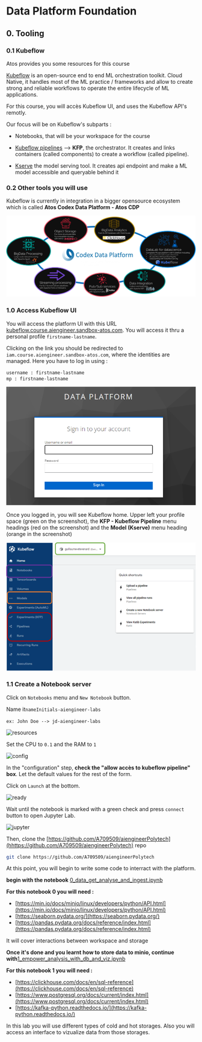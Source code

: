 # Data Platform Foundation


## 0. Tooling

### 0.1 Kubeflow

Atos provides you some resources for this course

[Kubeflow](https://www.kubeflow.org/) is an open-source end to end ML orchestration toolkit. Cloud Native, it handles most of the ML practice  / frameworks and allow to create strong and reliable workflows to operate the entire lifecycle of ML applications.

For this course, you will accès Kubeflow UI, and uses the Kubeflow API's remotly.

Our focus will be on Kubeflow's subparts :

- Notebooks, that will be your workspace for the course
- [Kubeflow pipelines](https://www.kubeflow.org/docs/components/pipelines/v1/introduction/) --> **KFP**, the orchestrator. It creates and links containers (called components) to create a workflow (called pipeline).

- [Kserve](https://github.com/kserve/kserve) the model serving tool. It creates api endpoint and make a ML model accessible and queryable behind it

### 0.2 Other tools you will use 

Kubeflow is currently in integration in a bigger opensource ecosystem 
which is called **Atos Codex Data Platform - Atos CDP**

![codex](./images/codex.png)


### 1.0 Access Kubeflow UI

You will access the platform UI with this URL [kubeflow.course.aiengineer.sandbox-atos.com](kubeflow.course.aiengineer.sandbox-atos.com). You will access it thru a personal profile `firstname-lastname`.

Clicking on the link you should be redirected to `iam.course.aiengineer.sandbox-atos.com`, where the identities are managed. Here you have to log in using : 

```
username : firstname-lastname 
mp : firstname-lastname
```

![iam](./images/iam.png)

Once you logged in, you will see Kubeflow home. Upper left your profile space (green on the screenshot), the **KFP - Kubeflow Pipeline** menu headings (red on the screenshot) and the **Model (Kserve)** menu heading (orange in the screenshot)

![home](./images/home.png)

### 1.1 Create a Notebook server

Click on `Notebooks` menu and `New Notebook` button.

Name it`nameInitials-aiengineer-labs`  

```ex: John Doe --> jd-aiengineer-labs```

![resources](./images/resources.png)

Set the CPU to `0.1` and the RAM to `1`

![config](./images/config.png)

In the "configuration" step, **check the "allow accès to kubeflow pipeline" box**. Let the default values for the rest of the form.

Click on `Launch` at the bottom.

![ready](./images/ready.png)

Wait until the notebook is marked with a green check and press `connect` button to open Jupyter Lab.

![jupyter](./images/jupyter.png)


Then, clone the [https://github.com/A709509/aiengineerPolytech](hhttps://github.com/A709509/aiengineerPolytech) repo

```bash
git clone https://github.com/A709509/aiengineerPolytech
```

At this point, you will begin to write some code to interract with the platform.

**begin with the notebook** [0_data_get_analyse_and_ingest.ipynb](0_data_get_analyse_and_ingest.ipynb)

**For this notebook 0 you will need :**

- [https://min.io/docs/minio/linux/developers/python/API.html](https://min.io/docs/minio/linux/developers/python/API.html)
- [https://seaborn.pydata.org/](https://seaborn.pydata.org/)
- [https://pandas.pydata.org/docs/reference/index.html](https://pandas.pydata.org/docs/reference/index.html)

It will cover interactions between workspace and storage



**Once it's done and you learnt how to store data to minio, continue with**[1_empower_analysis_with_db_and_viz.ipynb](1_empower_analysis_with_db_and_viz.ipynb)

**For this notebook 1 you will need :**

 - [https://clickhouse.com/docs/en/sql-reference](https://clickhouse.com/docs/en/sql-reference)
 - [https://www.postgresql.org/docs/current/index.html](https://www.postgresql.org/docs/current/index.html)
 - [https://kafka-python.readthedocs.io/](https://kafka-python.readthedocs.io/)

 In this lab you will use different types of cold and hot storages. Also you will access an interface to vizualize data from those storages.